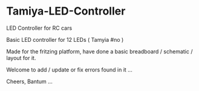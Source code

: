 # Tamiya-LED-Controller
LED Controller for RC cars

Basic LED controller for 12 LEDs ( Tamyia #no )

Made for the fritzing platform, have done a basic breadboard / schematic / layout for it.

Welcome to add / update or fix errors found in it ...

Cheers, Bantum ...
